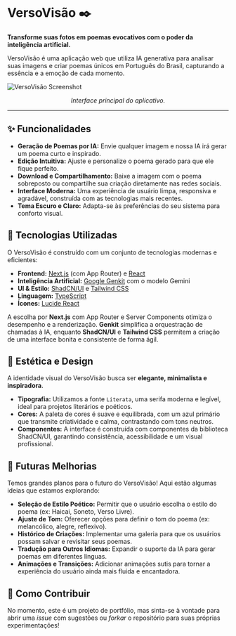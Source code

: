 # VersoVisão ✒️

**Transforme suas fotos em poemas evocativos com o poder da inteligência artificial.**

VersoVisão é uma aplicação web que utiliza IA generativa para analisar suas imagens e criar poemas únicos em Português do Brasil, capturando a essência e a emoção de cada momento.

![VersoVisão Screenshot]((https://prnt.sc/bAvI8_NTH_9G))
*<p align="center">Interface principal do aplicativo.</p>*

---

## ✨ Funcionalidades

- **Geração de Poemas por IA:** Envie qualquer imagem e nossa IA irá gerar um poema curto e inspirado.
- **Edição Intuitiva:** Ajuste e personalize o poema gerado para que ele fique perfeito.
- **Download e Compartilhamento:** Baixe a imagem com o poema sobreposto ou compartilhe sua criação diretamente nas redes sociais.
- **Interface Moderna:** Uma experiência de usuário limpa, responsiva e agradável, construída com as tecnologias mais recentes.
- **Tema Escuro e Claro:** Adapta-se às preferências do seu sistema para conforto visual.

## 🚀 Tecnologias Utilizadas

O VersoVisão é construído com um conjunto de tecnologias modernas e eficientes:

- **Frontend:** [Next.js](https://nextjs.org/) (com App Router) e [React](https://react.dev/)
- **Inteligência Artificial:** [Google Genkit](https://firebase.google.com/docs/genkit) com o modelo Gemini
- **UI & Estilo:** [ShadCN/UI](https://ui.shadcn.com/) e [Tailwind CSS](https://tailwindcss.com/)
- **Linguagem:** [TypeScript](https://www.typescriptlang.org/)
- **Ícones:** [Lucide React](https://lucide.dev/)

A escolha por **Next.js** com App Router e Server Components otimiza o desempenho e a renderização. **Genkit** simplifica a orquestração de chamadas à IA, enquanto **ShadCN/UI** e **Tailwind CSS** permitem a criação de uma interface bonita e consistente de forma ágil.

## 🎨 Estética e Design

A identidade visual do VersoVisão busca ser **elegante, minimalista e inspiradora**.

- **Tipografia:** Utilizamos a fonte `Literata`, uma serifa moderna e legível, ideal para projetos literários e poéticos.
- **Cores:** A paleta de cores é suave e equilibrada, com um azul primário que transmite criatividade e calma, contrastando com tons neutros.
- **Componentes:** A interface é construída com componentes da biblioteca ShadCN/UI, garantindo consistência, acessibilidade e um visual profissional.

## 🔮 Futuras Melhorias

Temos grandes planos para o futuro do VersoVisão! Aqui estão algumas ideias que estamos explorando:

- **Seleção de Estilo Poético:** Permitir que o usuário escolha o estilo do poema (ex: Haicai, Soneto, Verso Livre).
- **Ajuste de Tom:** Oferecer opções para definir o tom do poema (ex: melancólico, alegre, reflexivo).
- **Histórico de Criações:** Implementar uma galeria para que os usuários possam salvar e revisitar seus poemas.
- **Tradução para Outros Idiomas:** Expandir o suporte da IA para gerar poemas em diferentes línguas.
- **Animações e Transições:** Adicionar animações sutis para tornar a experiência do usuário ainda mais fluida e encantadora.

## 🤝 Como Contribuir

No momento, este é um projeto de portfólio, mas sinta-se à vontade para abrir uma *issue* com sugestões ou *forkar* o repositório para suas próprias experimentações!
